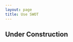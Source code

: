 ```yaml
---
layout: page
title: Use SWOT
---
```

<div background-image="{{ site.baseurl }}/public/images/architecture-768432_1280.jpg">
  <h2>Under Construction<h2>
</div>
